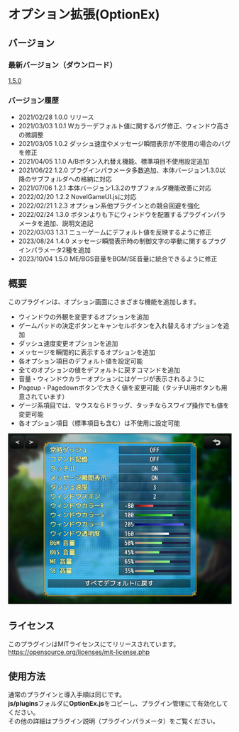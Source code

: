# オプション拡張(OptionEx)

## バージョン
### 最新バージョン（ダウンロード）
[1.5.0](https://raw.githubusercontent.com/nz-prism/RPG-Maker-MZ/master/OptionEx/js/plugins/OptionEx.js)

### バージョン履歴
- 2021/02/28 1.0.0 リリース
- 2021/03/03 1.0.1 Wカラーデフォルト値に関するバグ修正、ウィンドウ高さの微調整
- 2021/03/05 1.0.2 ダッシュ速度やメッセージ瞬間表示が不使用の場合のバグを修正
- 2021/04/05 1.1.0 A/Bボタン入れ替え機能、標準項目不使用設定追加
- 2021/06/22 1.2.0 プラグインパラメータ多数追加、本体バージョン1.3.0以降のサブフォルダへの格納に対応
- 2021/07/06 1.2.1 本体バージョン1.3.2のサブフォルダ機能改善に対応
- 2022/02/20 1.2.2 NovelGameUI.jsに対応
- 2022/02/21 1.2.3 オプション系他プラグインとの競合回避を強化
- 2022/02/24 1.3.0 ボタンよりも下にウィンドウを配置するプラグインパラメータを追加、説明文追記
- 2022/03/03 1.3.1 ニューゲームにデフォルト値を反映するように修正
- 2023/08/24 1.4.0 メッセージ瞬間表示時の制御文字の挙動に関するプラグインパラメータ2種を追加
- 2023/10/04 1.5.0 ME/BGS音量をBGM/SE音量に統合できるように修正

## 概要
このプラグインは、オプション画面にさまざまな機能を追加します。

- ウィンドウの外観を変更するオプションを追加
- ゲームパッドの決定ボタンとキャンセルボタンを入れ替えるオプションを追加
- ダッシュ速度変更オプションを追加
- メッセージを瞬間的に表示するオプションを追加
- 各オプション項目のデフォルト値を設定可能
- 全てのオプションの値をデフォルトに戻すコマンドを追加
- 音量・ウィンドウカラーオプションにはゲージが表示されるように
- Pageup・Pagedownボタンで大きく値を変更可能（タッチUI用ボタンも用意されています）
- ゲージ系項目では、マウスならドラッグ、タッチならスワイプ操作でも値を変更可能
- 各オプション項目（標準項目も含む）は不使用に設定可能

![Option](https://github.com/nz-prism/RPG-Maker-MZ/blob/master/ReadmeImages/OptionEx1.png)  

## ライセンス
このプラグインはMITライセンスにてリリースされています。  
https://opensource.org/licenses/mit-license.php

## 使用方法
通常のプラグインと導入手順は同じです。  
**js/plugins**フォルダに**OptionEx.js**をコピーし、プラグイン管理にて有効化してください。  
その他の詳細はプラグイン説明（プラグインパラメータ）をご覧ください。